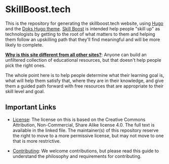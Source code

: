 # SkillBoost.tech

This is the repository for generating the skillboost.tech website, using [Hugo](https://gohugo.io) and the [Doks Hugo theme](https://themes.gohugo.io/themes/doks/). [Skill Boost](https://skillboost.tech) is intended help people "skill up" as technologists by getting to the root of what matters to them and helping them follow an upskilling path that they'll find meaningful and will be more likely to complete.

**[Why is this site different from all other sites?](https://en.wikipedia.org/wiki/Ma_Nishtana#Text)**: Anyone can build an unfiltered collection of educational resources, but that doesn't help people pick the right ones. 

The whole point here is to help people determine what their learning goal is, what will help them satisfy that, where they are in their knowledge, and give them a guided path forward with free resources that are appropriate to their skill level and goal.

## Important Links

 - [License](LICENSE.MD): The license on this is based on the Creative Commons Attribution, Non-Commercial, Share Alike license 4.0. The full text is available in the linked file. The maintainer(s) of this repository reserve the right to move to a more permissive license, but may not move to one that is more restrictive.

 - [Contributing](CONTRIBUTING.md): We welcome contributions, but please read this guide to understand the philosophy and requirements for contributing.
 

   



